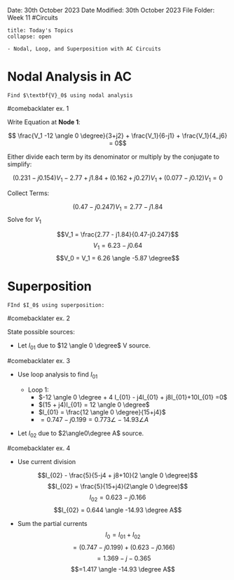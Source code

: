 Date: 30th October 2023
Date Modified: 30th October 2023
File Folder: Week 11
#Circuits

```ad-abstract
title: Today's Topics
collapse: open

- Nodal, Loop, and Superposition with AC Circuits

```

# Nodal Analysis in AC

```ad-question
Find $\textbf{V}_0$ using nodal analysis
```

#comebacklater ex. 1 

Write Equation at **Node 1**:

$$ \frac{V_1 -12 \angle 0 \degree}{3+j2} + \frac{V_1}{6-j1} + \frac{V_1}{4_j6} = 0$$
 
Either divide each term by its denominator or multiply by the conjugate to simplify:

$$(0.231 - j0.154)V_1 - 2.77 + j1.84 + (0.162 + j0.27)V_1 + (0.077-j0.12)V_1 = 0 $$

Collect Terms:

$$(0.47 -j0.247)V_1 = 2.77 - j1.84$$
Solve for $V_1$

$$V_1 = \frac{2.77 - j1.84}{0.47-j0.247}$$
$$V_1 = 6.23 - j0.64$$
$$V_0 = V_1 = 6.26 \angle -5.87 \degree$$

# Superposition

```ad-question
FInd $I_0$ using superposition:
```

#comebacklater ex. 2

State possible sources:
- Let $I_{01}$ due to $12 \angle 0 \degree$ V source.

#comebacklater ex. 3

- Use loop analysis to find $I_{01}$
	- Loop 1:
		- $-12 \angle 0 \degree + 4 I_{01} - j4I_{01} + j8I_{01}+10I_{01} =0$
		- $(15 + j4)I_{01} = 12 \angle 0 \degree$
		- $I_{01} = \frac{12 \angle 0 \degree}{15+j4}$
		- $= 0.747 - j0.199 = 0.773 \angle -14.93 \angle A$

- Let $I_{02}$ due to $2\angle0\degree A$ source. 

#comebacklater ex. 4

- Use current division

$$I_{02} - \frac{5}{5-j4 + j8+10}(2 \angle 0 \degree)$$
$$I_{02} = \frac{5}{15+j4}(2\angle 0 \degree)$$
$$I_{02} = 0.623 - j0.166$$
$$I_{02} = 0.644 \angle -14.93 \degree A$$
- Sum the partial currents
$$I_0 = I_{01} + I_{02}$$
$$=(0.747-j0.199)+(0.623-j0.166)$$
$$=1.369-j-0.365$$
$$=1.417 \angle -14.93 \degree A$$
